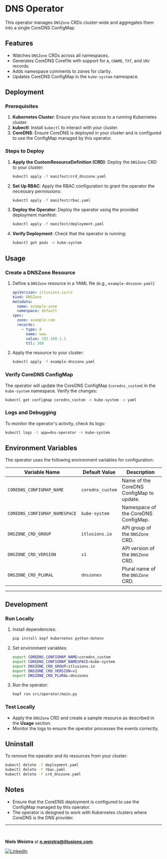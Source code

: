 # DNS Operator

This operator manages `DNSZone` CRDs cluster-wide and aggregates them into a single CoreDNS ConfigMap.

## Features
- Watches `DNSZone` CRDs across all namespaces.
- Generates CoreDNS Corefile with support for `A`, `CNAME`, `TXT`, and `SRV` records.
- Adds namespace comments to zones for clarity.
- Updates CoreDNS ConfigMap in the `kube-system` namespace.


## Deployment

### Prerequisites
1. **Kubernetes Cluster**: Ensure you have access to a running Kubernetes cluster.
2. **kubectl**: Install `kubectl` to interact with your cluster.
3. **CoreDNS**: Ensure CoreDNS is deployed in your cluster and is configured to use the ConfigMap managed by this operator.

### Steps to Deploy
1. **Apply the CustomResourceDefinition (CRD)**:
   Deploy the `DNSZone` CRD to your cluster:
   ```bash
   kubectl apply -f manifest/crd_dnszone.yaml
   ```

2. **Set Up RBAC**:
   Apply the RBAC configuration to grant the operator the necessary permissions:
   ```bash
   kubectl apply -f manifest/rbac.yaml
   ```

3. **Deploy the Operator**:
   Deploy the operator using the provided deployment manifest:
   ```bash
   kubectl apply -f manifest/deployment.yaml
   ```

4. **Verify Deployment**:
   Check that the operator is running:
   ```bash
   kubectl get pods -n kube-system
   ```



## Usage

### Create a DNSZone Resource
1. Define a `DNSZone` resource in a YAML file (e.g., `example-dnszone.yaml`):
   ```yaml
   apiVersion: itlusions.io/v1
   kind: DNSZone
   metadata:
     name: example-zone
     namespace: default
   spec:
     zone: example.com
     records:
       - type: A
         name: www
         value: 192.168.1.1
         ttl: 300
   ```

2. Apply the resource to your cluster:
   ```bash
   kubectl apply -f example-dnszone.yaml
   ```

### Verify CoreDNS ConfigMap
The operator will update the CoreDNS ConfigMap (`coredns_custom`) in the `kube-system` namespace. Verify the changes:
```bash
kubectl get configmap coredns_custom -n kube-system -o yaml
```

### Logs and Debugging
To monitor the operator's activity, check its logs:
```bash
kubectl logs -l app=dns-operator -n kube-system
```


## Environment Variables
The operator uses the following environment variables for configuration:

| Variable Name              | Default Value       | Description                                      |
|----------------------------|---------------------|--------------------------------------------------|
| `COREDNS_CONFIGMAP_NAME`   | `coredns_custom`    | Name of the CoreDNS ConfigMap to update.         |
| `COREDNS_CONFIGMAP_NAMESPACE` | `kube-system`   | Namespace of the CoreDNS ConfigMap.              |
| `DNSZONE_CRD_GROUP`        | `itlusions.io`      | API group of the `DNSZone` CRD.                 |
| `DNSZONE_CRD_VERSION`      | `v1`               | API version of the `DNSZone` CRD.               |
| `DNSZONE_CRD_PLURAL`       | `dnszones`         | Plural name of the `DNSZone` CRD.               |

---

## Development

### Run Locally
1. Install dependencies:
   ```bash
   pip install kopf kubernetes python-dotenv
   ```

2. Set environment variables:
   ```bash
   export COREDNS_CONFIGMAP_NAME=coredns_custom
   export COREDNS_CONFIGMAP_NAMESPACE=kube-system
   export DNSZONE_CRD_GROUP=itlusions.io
   export DNSZONE_CRD_VERSION=v1
   export DNSZONE_CRD_PLURAL=dnszones
   ```

3. Run the operator:
   ```bash
   kopf run src/operator/main.py
   ```

### Test Locally
- Apply the `DNSZone` CRD and create a sample resource as described in the **Usage** section.
- Monitor the logs to ensure the operator processes the events correctly.

## Uninstall
To remove the operator and its resources from your cluster:
```bash
kubectl delete -f deployment.yaml
kubectl delete -f rbac.yaml
kubectl delete -f crd_dnszone.yaml
```


## Notes
- Ensure that the CoreDNS deployment is configured to use the ConfigMap managed by this operator.
- The operator is designed to work with Kubernetes clusters where CoreDNS is the DNS provider.


---
<br>


**Niels Weistra** at **n.weistra@itlusions.com**.

[![LinkedIn](https://img.shields.io/badge/LinkedIn-blue?logo=linkedin&logoColor=white)](https://nl.linkedin.com/in/nielswei)